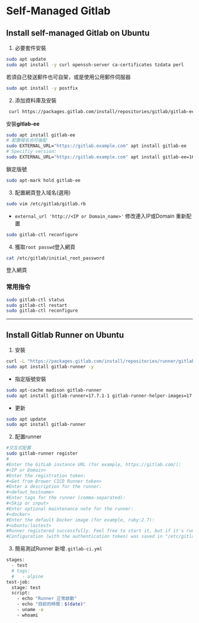 # Self-Managed Gitlab

## Install self-managed Gitlab on Ubuntu
1. 必要套件安裝
```sh
sudo apt update
sudo apt install -y curl openssh-server ca-certificates tzdata perl
```
若須自己發送郵件也可自架，或是使用公用郵件伺服器
```sh
sudo apt install -y postfix
```
2. 添加資料庫及安裝
```sh
 curl https://packages.gitlab.com/install/repositories/gitlab/gitlab-ee/script.deb.sh | sudo bash
```
安裝**gitlab-ee**
```sh
sudo apt install gitlab-ee
# 配置域名也可後配
sudo EXTERNAL_URL="https://gitlab.example.com" apt install gitlab-ee
# Specifiy version: 
sudo EXTERNAL_URL="https://gitlab.example.com" apt install gitlab-ee=16.2.3-ee.0
```
鎖定版號
```sh
sudo apt-mark hold gitlab-ee
```
3. 配置網頁登入域名(選用)
```sh
sudo vim /etc/gitlab/gitlab.rb
```
- `external_url 'http://<IP or Domain_name>'` 修改連入IP或Domain
重新配置
```sh
sudo gitlab-ctl reconfigure
```

4. 獲取`root passwd`登入網頁
```sh
cat /etc/gitlab/initial_root_password
```
登入網頁

### 常用指令
```sh
sudo gitlab-ctl status
sudo gitlab-ctl restart
sudo gitlab-ctl reconfigure
```

---

## Install Gitlab Runner on Ubuntu
1. 安裝
```sh
curl -L "https://packages.gitlab.com/install/repositories/runner/gitlab-runner/script.deb.sh" | sudo bash
sudo apt install gitlab-runner -y
```
- 指定版號安裝
```sh
sudo apt-cache madison gitlab-runner
sudo apt install gitlab-runner=17.7.1-1 gitlab-runner-helper-images=17.7.1-1
```
- 更新
```sh
sudo apt update
sudo apt install gitlab-runner
```
2. 配置runner
```sh
#交互式配置
sudo gitlab-runner register
#
#Enter the GitLab instance URL (for example, https://gitlab.com/):
#<IP or Domain>
#Enter the registration token:
#<Get from Brower CICD Runner token>
#Enter a description for the runner:
#<defaut_hostname>
#Enter tags for the runner (comma-separated):
#<Skip or input>
#Enter optional maintenance note for the runner:
#<docker>
#Enter the default Docker image (for example, ruby:2.7):
#<ubuntu:lastest>
#Runner registered successfully. Feel free to start it, but if it's running already the config should be automatically reloaded!
#Configuration (with the authentication token) was saved in "/etc/gitlab-runner/config.toml" 
```
3. 簡易測試Runner
新增`.gitlab-ci.yml`
```sh
stages:
  - test
  # tags:
  #   - alpine
test-job:
  stage: test
  script:
    - echo "Runner 正常啟動"
    - echo "目前的時間：$(date)"
    - uname -a
    - whoami
```